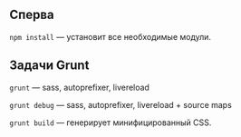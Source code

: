 ## Сперва

`npm install` — установит все необходимые модули.

## Задачи Grunt

`grunt` — sass, autoprefixer, livereload

`grunt debug` — sass, autoprefixer, livereload + source maps

`grunt build` — генерирует минифицированный CSS.
